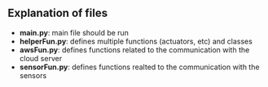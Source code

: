 ## Explanation of files 

* **main.py**: main file should be run
* **helperFun.py**: defines multiple functions (actuators, etc) and classes
* **awsFun.py**: defines functions related to the communication with the cloud server
* **sensorFun.py**: defines functions realted to the communication with the sensors
